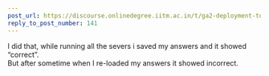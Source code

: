 ```yaml
---
post_url: https://discourse.onlinedegree.iitm.ac.in/t/ga2-deployment-tools-discussion-thread-tds-jan-2025/161120/142
reply_to_post_number: 141
---
```

I did that, while running all the severs i saved my answers and it showed “correct”.  
But after sometime when I re-loaded my answers it showed incorrect.